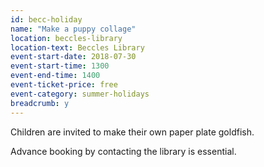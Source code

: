 ```yaml
---
id: becc-holiday
name: "Make a puppy collage"
location: beccles-library
location-text: Beccles Library
event-start-date: 2018-07-30
event-start-time: 1300
event-end-time: 1400
event-ticket-price: free
event-category: summer-holidays
breadcrumb: y
---
```


Children are invited to make their own paper plate goldfish.

Advance booking by contacting the library is essential.
